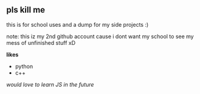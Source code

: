## pls kill me 

this is for school uses and a dump for my side projects :)

note: this iz my 2nd github account cause i dont want my school to see my mess of unfinished stuff xD

**likes**

* python
* c++

*would love to learn JS in the future*

